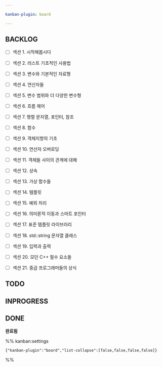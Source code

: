 ```yaml
---

kanban-plugin: board

---
```


## BACKLOG

- [ ] 섹션 1. 시작해봅시다
- [ ] 섹션 2.  러스트 기초적인 사용법
- [ ] 섹션 3. 변수와 기본적인 자료형
- [ ] 섹션 4. 연산자들
- [ ] 섹션 5. 변수 범위와 더 다양한 변수형
- [ ] 섹션 6. 흐름 제어
- [ ] 섹션 7. 행렬 문자열, 포인터, 참조
- [ ] 섹션 8. 함수
- [ ] 섹션 9. 객체지향의 기초
- [ ] 섹션 10. 연산자 오버로딩
- [ ] 섹션 11. 객체들 사이의 관계에 대해
- [ ] 섹션 12. 상속
- [ ] 섹션 13. 가상 함수들
- [ ] 섹션 14. 템플릿
- [ ] 섹션 15. 예외 처리
- [ ] 섹션 16. 의미론적 이동과 스마트 포인터
- [ ] 섹션 17. 표준 템플릿 라이브러리
- [ ] 섹션 18. std::string 문자열 클래스
- [ ] 섹션 19. 입력과 출력
- [ ] 섹션 20. 모던 C++ 필수 요소들
- [ ] 섹션 21. 중급 프로그래머들의 상식


## TODO



## INPROGRESS



## DONE

**완료됨**




%% kanban:settings
```
{"kanban-plugin":"board","list-collapse":[false,false,false,false]}
```
%%